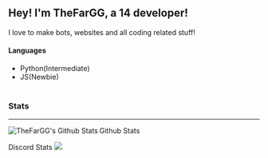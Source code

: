 ## Hey! I'm TheFarGG, a 14 developer!
I love to make bots, websites and all coding related stuff!

#### Languages
- Python(Intermediate)
- JS(Newbie)
<br><br>

### Stats
---
Github Stats
<img align="left" alt="TheFarGG's Github Stats" src="https://github-readme-stats.vercel.app/api?username=TheFarGG&count_private=true&show_icons=true&theme=radical">

Discord Stats
[![](https://discord.c99.nl/widget/theme-2/859996173943177226.png)](https://discord.gg/jPCHwYzbZt)
